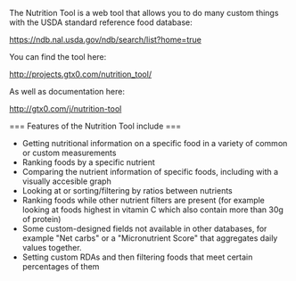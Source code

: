 The Nutrition Tool is a web tool that allows you to do many custom things with the USDA standard reference food database:

https://ndb.nal.usda.gov/ndb/search/list?home=true

You can find the tool here:

http://projects.gtx0.com/nutrition_tool/

As well as documentation here:

http://gtx0.com/j/nutrition-tool

=== Features of the Nutrition Tool include ===

* Getting nutritional information on a specific food in a variety of common or custom measurements
* Ranking foods by a specific nutrient
* Comparing the nutrient information of specific foods, including with a visually accesible graph
* Looking at or sorting/filtering by ratios between nutrients
* Ranking foods while other nutrient filters are present (for example looking at foods highest in vitamin C which also contain more than 30g of protein)
* Some custom-designed fields not available in other databases, for example "Net carbs" or a "Micronutrient Score" that aggregates daily values together.
* Setting custom RDAs and then filtering foods that meet certain percentages of them
